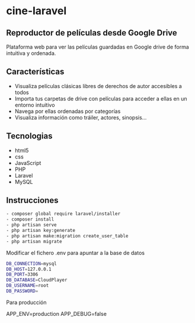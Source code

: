 # cine-laravel

## Reproductor de películas desde Google Drive


Plataforma web para ver las películas guardadas en Google drive de forma intuitiva y ordenada.
## Características

- Visualiza películas clásicas libres de derechos de autor accesibles a todos
- Importa tus carpetas de drive con películas para acceder a ellas en un entorno intuitivo
- Navega por ellas ordenadas por categorías
- Visualiza información como tráiler, actores, sinopsis...

## Tecnologias
- html5
- css
- JavaScript
- PHP
- Laravel
- MySQL

## Instrucciones
```sh
- composer global require laravel/installer
- composer install
- php artisan serve 
- php artisan key:generate
- php artisan make:migration create_user_table
- php artisan migrate
```


Modificar el fichero .env para apuntar a la base de datos
```sh
DB_CONNECTION=mysql
DB_HOST=127.0.0.1
DB_PORT=3306
DB_DATABASE=CloudPlayer
DB_USERNAME=root
DB_PASSWORD=
```

Para producción

APP_ENV=production
APP_DEBUG=false
```

